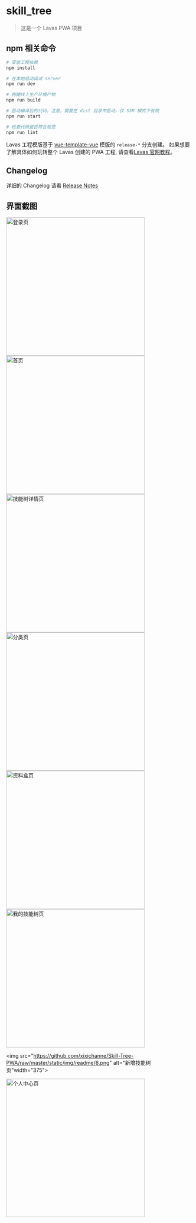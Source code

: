 # skill_tree

> 这是一个 Lavas PWA 项目

## npm 相关命令

``` bash
# 安装工程依赖
npm install

# 在本地启动调试 server
npm run dev

# 构建线上生产环境产物
npm run build

# 启动编译后的代码，注意，需要在 dist 目录中启动，仅 SSR 模式下有效
npm run start

# 检查代码是否符合规范
npm run lint
```

Lavas 工程模版基于 [vue-template-vue](https://github.com/lavas-project/lavas-template-vue/) 模版的 `release-*` 分支创建。
如果想要了解具体如何玩转整个 Lavas 创建的 PWA 工程, 请查看[Lavas 官网教程](https://lavas.baidu.com/guide)。

## Changelog

详细的 Changelog 请看 [Release Notes](https://github.com/lavas-project/lavas-template-vue/releases)

## 界面截图

<img src="https://github.com/xixichanne/Skill-Tree-PWA/raw/master/static/img/readme/1.png" alt="登录页" width="375">

<img src="https://github.com/xixichanne/Skill-Tree-PWA/raw/master/static/img/readme/2.png" alt="首页" width="375">

<img src="https://github.com/xixichanne/Skill-Tree-PWA/raw/master/static/img/readme/3.png" alt="技能树详情页" width="375">

<img src="https://github.com/xixichanne/Skill-Tree-PWA/raw/master/static/img/readme/4.png" alt="分类页" width="375">

<img src="https://github.com/xixichanne/Skill-Tree-PWA/raw/master/static/img/readme/5.png" alt="资料盒页" width="375">

<img src="https://github.com/xixichanne/Skill-Tree-PWA/raw/master/static/img/readme/7.png" alt="我的技能树页" width="375">

<img src="https://github.com/xixichanne/Skill-Tree-PWA/raw/master/static/img/readme/8.png" alt="新增技能树页"width="375">

<img src="https://github.com/xixichanne/Skill-Tree-PWA/raw/master/static/img/readme/6.png" alt="个人中心页" width="375">
